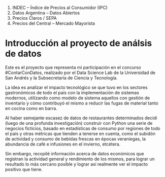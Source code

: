 1. INDEC – Índice de Precios al Consumidor (IPC)
2. Datos Argentina – Datos Abiertos
3. Precios Claros / SEPA
4. Precios del Central – Mercado Mayorista

# Introducción al proyecto de análsis de datos

Este es el proyecto que representa mi participación en el concurso #ContarConDatos, realizado por el Data Science Lab de la Universidad de San Andrés y la Subsecretaría de Ciencia y Tecnología.

La idea es analizar el impacto tecnológico se que tuvo en los sectores gastronómicos de todo el país con la implementación de sistemas modernos, utilizando como modelo de sistema aquellos con gestión de inventario y cómo contribuyó el mismo a reducir las fugas de material tanto en cocina como en barra. 

Al haber semejante escasez de datos de restaurantes determinados decidí (luego de una profunda investigación) construir con Python una serie de negocios ficticios, basado en estadísticas de consumo por regiones de todo el país y otras métricas que tienden a tenerse en cuenta, como el subidón de actividad y consumo de bebidas frescas en épocas veraniegas, la abundancia de café e infusiones en el invierno, etcétera.

Sin embargo, recopilé información acerca de datos económicos que registran la actividad general y rendimiento de los mismos, para lograr un resultado lo más cercano posible y lograr así realmente ver el impacto positivo que tiene.
